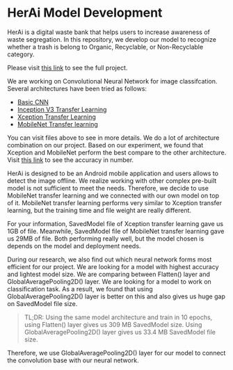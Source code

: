 # HerAi Model Development
HerAi is a digital waste bank that helps users to increase awareness of waste segregation.
In this repository, we develop our model to recognize whether a trash is belong to Organic, Recyclable, or Non-Recyclable category.

Please visit [this link](https://github.com/heriirianto/Capstone-Project-Bangkit2022) to see the full project.

We are working on Convolutional Neural Network for image classifcation. Several architectures have been tried as follows:
* [Basic CNN](https://github.com/samleonnn/HerAi-Model-Development/blob/main/WasteSegregation_modelDev.ipynb)
* [Inception V3 Transfer Learning](https://github.com/samleonnn/HerAi-Model-Development/blob/main/WasteSegregation_TransferLearning_InceptionV3.ipynb)
* [Xception Transfer Learning](https://github.com/samleonnn/HerAi-Model-Development/blob/main/WasteSegregation_TransferLearning_Xception.ipynb)
* [MobileNet Transfer learning](https://github.com/samleonnn/HerAi-Model-Development/blob/main/WasteSegregation_TransferLearning_MobileNet.ipynb)

You can visit files above to see in more details. We do a lot of architecture combination on our project. Based on our experiment, we found that Xception and MobileNet perform the best compare to the other architecture. Visit [this link](https://docs.google.com/spreadsheets/d/1-Bg4fKHLPqKrv1XUlZrT1bGuUyATv9mq/edit?usp=sharing&ouid=111090360116109745014&rtpof=true&sd=true) to see the accuracy in number.

HerAi is designed to be an Android mobile application and users allows to detect the image offline. We realize working with other complex pre-built model is not sufficient to meet the needs. Therefore, we decide to use MobileNet transfer learning and we connected with our own model on top of it. MobileNet transfer learning performs very similar to Xception transfer learning, but the training time and file weight are really different.

For your information, SavedModel file of Xception transfer learning gave us 1GB of file. Meanwhile, SavedModel file of MobileNet transfer learning gave us 29MB of file. Both performing really well, but the model chosen is depends on the model and deployment needs.

During our research, we also find out which neural network forms most efficient for our project. We are looking for a model with highest accuracy and lightest model size. We are comparing between Flatten() layer and GlobalAveragePooling2D() layer. We are looking for a model to work on classification task. As a result, we found that using GlobalAveragePooling2D() layer is better on this and also gives us huge gap on SavedModel file size.
>TL;DR: Using the same model architecture and train in 10 epochs, using Flatten() layer gives us 309 MB SavedModel size. Using GlobalAveragePooling2D() layer gives us 33.4 MB SavedModel file size.

Therefore, we use GlobalAveragePooling2D() layer for our model to connect the convolution base with our neural network.